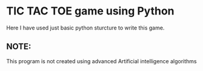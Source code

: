 # TIC TAC TOE game using Python 

Here I have used just basic python sturcture to write this game.

## NOTE:

This program is not created using advanced Artificial intelligence algorithms